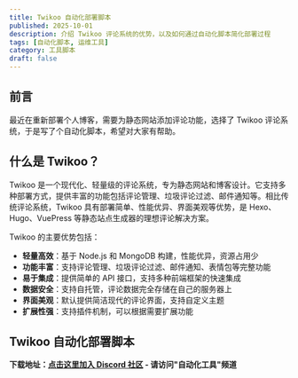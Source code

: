 ```yaml
---
title: Twikoo 自动化部署脚本
published: 2025-10-01
description: 介绍 Twikoo 评论系统的优势，以及如何通过自动化脚本简化部署过程
tags: [自动化脚本, 运维工具]
category: 工具脚本
draft: false
---
```


## 前言

最近在重新部署个人博客，需要为静态网站添加评论功能，选择了 Twikoo 评论系统，于是写了个自动化脚本，希望对大家有帮助。

## 什么是 Twikoo？

Twikoo 是一个现代化、轻量级的评论系统，专为静态网站和博客设计。它支持多种部署方式，提供丰富的功能包括评论管理、垃圾评论过滤、邮件通知等。相比传统评论系统，Twikoo 具有部署简单、性能优异、界面美观等优势，是 Hexo、Hugo、VuePress 等静态站点生成器的理想评论解决方案。

Twikoo 的主要优势包括：

- **轻量高效**：基于 Node.js 和 MongoDB 构建，性能优异，资源占用少
- **功能丰富**：支持评论管理、垃圾评论过滤、邮件通知、表情包等完整功能
- **易于集成**：提供简单的 API 接口，支持多种前端框架的快速集成
- **数据安全**：支持自托管，评论数据完全存储在自己的服务器上
- **界面美观**：默认提供简洁现代的评论界面，支持自定义主题
- **扩展性强**：支持插件机制，可以根据需要扩展功能

## Twikoo 自动化部署脚本

**下载地址：[点击这里加入 Discord 社区](https://discord.gg/wcPKT6Z7) - 请访问"自动化工具"频道**

